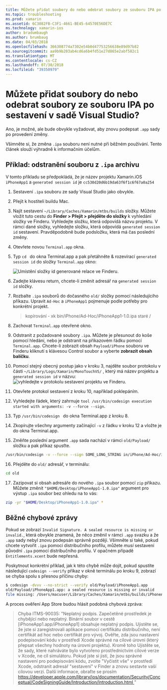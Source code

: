 ```yaml
---
title: Můžete přidat soubory do nebo odebrat soubory ze souboru IPA po sestavení v sadě Visual Studio?
ms.topic: troubleshooting
ms.prod: xamarin
ms.assetid: 6C3082FB-C3F1-4661-BE45-64570E56DE7C
ms.technology: xamarin-ios
author: bradumbaugh
ms.author: brumbaug
ms.date: 04/03/2018
ms.openlocfilehash: 366308774a7302e54b0d47753256638e89d97b82
ms.sourcegitcommit: aa9b9b203ab4cd6a6b4fd51e27d865e2abf582c1
ms.translationtype: MT
ms.contentlocale: cs-CZ
ms.lasthandoff: 07/30/2018
ms.locfileid: "39350979"
---
```

# <a name="can-i-add-files-to-or-remove-files-from-an-ipa-file-after-building-it-in-visual-studio"></a>Můžete přidat soubory do nebo odebrat soubory ze souboru IPA po sestavení v sadě Visual Studio?

Ano, je možné, ale bude obvykle vyžadovat, aby znovu podepsat `.app` sady po provedení změny.

Všimněte si, že změna `.ipa` souboru není nutné při běžném používání. Tento článek slouží výhradně k informačním účelům.

## <a name="example-removing-a-file-from-a-ipa-archive"></a>Příklad: odstranění souboru z `.ipa` archivu

V tomto příkladu se předpokládá, že je název projektu Xamarin.iOS `iPhoneApp1` a `generated session id` je `cc530d20d6b19da63f6f1c6f67a0a254`

1.  Sestavení `.ipa` souboru ze sady Visual Studio jako obvykle.

2.  Přejít k hostiteli buildu Mac.

3.  Najít sestavení `~/Library/Caches/Xamarin/mtbs/builds` složky. Můžete vložit tuto cestu do **Finder > Přejít > přejděte do složky** k vyhledání složky ve Finderu. Vyhledejte složku, která odpovídá názvu projektu. V rámci dané složky, vyhledejte složku, která odpovídá `generated session id` sestavení. Pravděpodobně bude podsložku, která má čas poslední změny.

4.  Otevřete novou `Terminal.app` okna.

5.  Typ `cd ` do okna Terminal.app a pak přetáhněte & rozevírací `generated session id` do složky `Terminal.app` okno:

    ![](modify-ipa-images/session-id-folder.png "Umístění složky id generované relace ve Finderu.")

6.  Zadejte klávesu return, chcete-li změnit adresář na `generated session id` složky.

7.  Rozbalte `.ipa` souborů do dočasného `old/` složky pomocí následujícího příkazu. Upravit `Ad-Hoc` a `iPhoneApp1` pojmenuje podle potřeby pro konkrétní projekt.

    > kopírování - xk bin/iPhone/Ad-Hoc/iPhoneApp1-1.0.ipa staré /

8.  Zachovat `Terminal.app` otevřené okno.

9.  Odstranit z požadované soubory `.ipa`. Můžete je přesunout do koše pomocí hledání, nebo je odstranit na příkazovém řádku pomocí `Terminal.app`. Chcete-li zobrazit obsah `Payload/iPhone` souboru ve Finderu kliknutí s klávesou Control soubor a vyberte **zobrazit obsah balíčku**.

10.  Pomocí stejný obecný postup jako v kroku 3, najděte soubor protokolu v části `~/Library/Logs/Xamarin/MonoTouchVS/` , který má název projektu a `generated session id` v názvu: ![](modify-ipa-images/build-log.png "vyhledejte v protokolu sestavení projektu ve Finderu.")

11.  Otevřete protokol sestavení z kroku 10, například poklepáním.

12.  Vyhledejte řádek, který zahrnuje `tool /usr/bin/codesign execution started with arguments: -v --force --sign`.

13.  Typ `/usr/bin/codesign ` do okna Terminal.app z kroku 8.

14.  Zkopírujte všechny argumenty začínající `-v` z řádku v kroku 12 a vložte je do okna Terminal.app.

15.  Změňte poslední argument `.app` sada nachází v rámci `old/Payload/` složku a pak příkaz spusťte.

```bash
/usr/bin/codesign -v --force --sign SOME_LONG_STRING in/iPhone/Ad-Hoc/iPhoneApp1.app/ResourceRules.plist --entitlements obj/iPhone/Ad-Hoc/Entitlements.xcent old/Payload/iPhoneApp1.app
```

16.  Přejděte do `old/` adresář, v terminálu:

```bash
cd old
```

17.  Zazipovat si obsah adresáře do nového `.ipa` soubor pomocí `zip` příkazu. Můžete změnit `"$HOME/Desktop/iPhoneApp1-1.0.ipa"` argument pro výstup `.ipa` soubor bez ohledu na to vás:

```bash
zip -yr "$HOME/Desktop/iPhoneApp1-1.0.ipa" *
```

## <a name="common-error-messages"></a>Běžné chybové zprávy

Pokud se zobrazí `Invalid Signature. A sealed resource is missing or invalid.`, která obvykle znamená, že něco změnil v rámci `.app` svazku a že `.app` sady nebyl znovu podepsán správně později. Všimněte si také, pokud chcete vytvořit `.ipa` pomocí distribučního profilu, můžete _musí_ sestavení původní `.ipa` pomocí distribučního profilu. V opačném případě `Entitlements.xcent` bude nepřesná.

Poskytnout konkrétní příklad, jak k této chybě může dojít, pokud spustíte následující `codesign --verify` příkaz v okně terminálu po kroku 9, zobrazí se chyba spolu s přesnou příčinu chyby:

```bash
$ codesign -dvvv --no-strict --verify old/Payload/iPhoneApp1.app
old/Payload/iPhoneApp1.app: a sealed resource is missing or invalid
file missing: /Users/macuser/Library/Caches/Xamarin/mtbs/builds/iPhoneApp1/cc530d20d6b19da63f6f1c6f67a0a254/old/Payload/iPhoneApp1.app/MyFile.png
```

A proces ověření App Store budou hlásit podobná chybová zpráva:

> Chyba ITMS-90035: "Neplatný podpis. Zapečetěné prostředek je chybějící nebo neplatný. Binární soubor v cestě [iPhoneApp1.app/iPhoneApp1] obsahuje neplatný podpis. Ujistěte se, že jste si zaregistrovali aplikace pomocí certifikátu distribučního, není certifikát ad hoc nebo certifikát pro vývoj. Ověřte, zda jsou nastavení podepisování kódu v prostředí Xcode správné na cílové úrovni (který přepsat všechny hodnoty na úrovni projektu). Kromě toho Ujistěte se, že sady, které nahráváte bylo vytvořeno prostřednictvím cílové verze v Xcode, ne cíl simulátoru. Pokud jste si jisti, že jsou správné nastavení pro podepisování kódu, zvolte "Vyčistit vše" v prostředí Xcode, odstranit adresář "sestavení" v Finder a znovu sestavte vaší cílovou verzi. Další informace, obraťte se prosím [ https://developer.apple.com/library/ios/documentation/Security/Conceptual/CodeSigningGuide/Introduction/Introduction.html ](https://developer.apple.com/library/ios/documentation/Security/Conceptual/CodeSigningGuide/Introduction/Introduction.html)"
